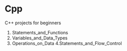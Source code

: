 # Cpp
C++ projects for beginners
1. Statements_and_Functions
2. Variables_and_Data_Types
3. Operations_on_Data
4.Statements_and_Flow_Control

